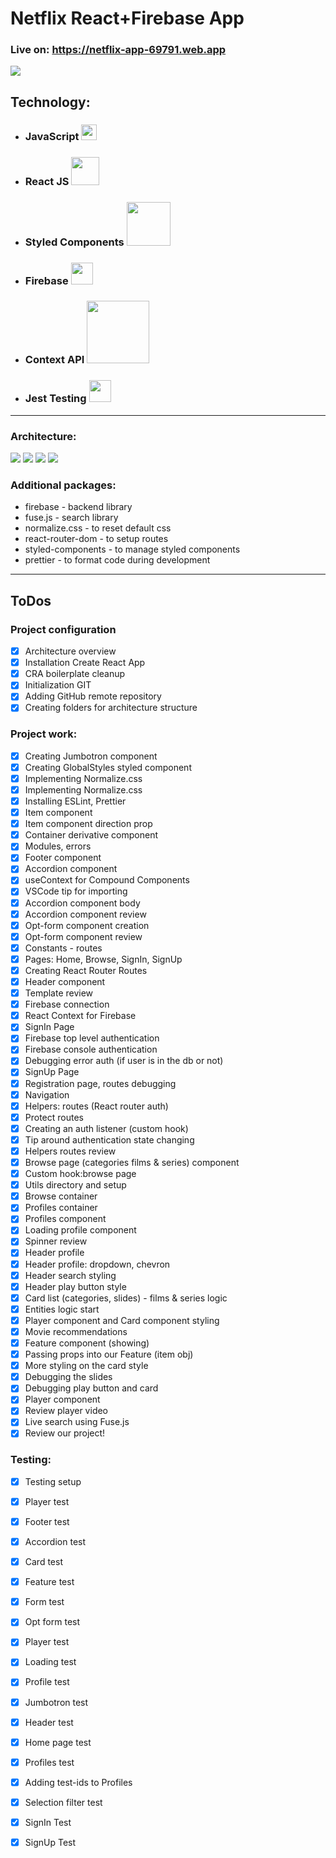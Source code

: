 # Netflix React+Firebase App

### Live on: https://netflix-app-69791.web.app

<img src="https://github.com/Fremen1990/netflix-clone/blob/main/screenshot.PNG" />

## Technology:
- ### JavaScript  <img src="https://www.lightgalleryjs.com/images/logos/javascript.svg" width="25" />

- ### React JS <img src="https://icons-for-free.com/download-icon-design+development+facebook+framework+mobile+react+icon-1320165723839064798_256.png" width="45"/>

- ### Styled Components  <img src="https://www.iamrohit.tech/logo/styled.png" width="70" />


- ###  Firebase <img src="https://firebaseopensource.com/logo-small.png" width="35" />
- ### Context API <img src="https://res.cloudinary.com/practicaldev/image/fetch/s--x9zIZpdy--/c_imagga_scale,f_auto,fl_progressive,h_420,q_auto,w_1000/https://dev-to-uploads.s3.amazonaws.com/i/lcpz9ff2p8uapk7dzma4.jpeg" width="100" />

- ###  Jest Testing <img src="https://cdn.iconscout.com/icon/free/png-256/jest-3628860-3030000.png" width="35" />

---

### Architecture:

![](architecture/aplication-architecture.png)
![](architecture/folder-structure.PNG)
![](architecture/components-structure.PNG)
![](architecture/components-structure__card.PNG)





### Additional packages:
- firebase - backend library
- fuse.js - search library
- normalize.css - to reset default css
- react-router-dom - to setup routes
- styled-components - to manage styled components
- prettier - to format code during development

---
## ToDos

### Project configuration 
  - [x] Architecture overview
  - [x] Installation Create React App
  - [x] CRA boilerplate cleanup
  - [x] Initialization GIT
  - [x] Adding GitHub remote repository
  - [x] Creating folders for architecture structure
 ### Project work:
- [x] Creating Jumbotron component
- [x] Creating GlobalStyles styled component
- [x] Implementing Normalize.css
- [x] 	Implementing Normalize.css
- [x] 	Installing ESLint, Prettier
- [x] 	Item component
- [x] 	Item component direction prop
- [x] 	Container derivative component
- [x] 	Modules, errors
- [x] 	Footer component
- [x] 	Accordion component
- [x] 	useContext for Compound Components
- [x] 	VSCode tip for importing
- [x] 	Accordion component body
- [x] 	Accordion component review
- [x] 	Opt-form component creation
- [x] 	Opt-form component review
- [x] 	Constants - routes
- [x] 	Pages: Home, Browse, SignIn, SignUp
- [x] 	Creating React Router Routes
- [x] 	Header component
- [x] 	Template review
- [x] 	Firebase connection
- [x] 	React Context for Firebase
- [x] 	SignIn Page
- [x] 	Firebase top level authentication
- [x] 	Firebase console authentication
- [x] 	Debugging error auth (if user is in the db or not)
- [x] 	SignUp Page
- [x] 	Registration page, routes debugging
- [x] 	Navigation
- [x] 	Helpers: routes (React router auth)
- [x] 	Protect routes
- [x] 	Creating an auth listener (custom hook)
- [x] 	Tip around authentication state changing
- [x] 	Helpers routes review
- [x] 	Browse page (categories films & series) component
- [x] 	Custom hook:browse page
- [x] 	Utils directory and setup
- [X] 	Browse container
- [X] 	Profiles container
- [X] 	Profiles component
- [X] 	Loading profile component
- [X] 	Spinner review
- [X] 	Header profile
- [X] 	Header profile: dropdown, chevron
- [x] 	Header search styling
- [X] 	Header play button style
- [X] 	Card list (categories, slides) - films & series logic
- [X] 	Entities logic start
- [X] 	Player component and Card component styling
- [X] 	Movie recommendations
- [X] 	Feature component (showing)
- [X] 	Passing props into our Feature (item obj)
- [X] 	More styling on the card style
- [X] 	Debugging the slides
- [X] 	Debugging play button and card
- [X] 	Player component
- [X] 	Review player video
- [X] 	Live search using Fuse.js
- [X] 	Review our project!
  ### Testing:
- [X] 	Testing setup
- [x] 	Player test
- [X] 	Footer test
- [X] 	Accordion test
- [X] 	Card test
- [X] 	Feature test
- [X] 	Form test
- [X] 	Opt form test
- [X] 	Player test
- [X] 	Loading test
- [X] 	Profile test
- [X] 	Jumbotron test
- [X] 	Header test
- [X] 	Home page test
- [X] 	Profiles test
- [X] 	Adding test-ids to Profiles
- [X] 	Selection filter test
- [X] 	SignIn Test
- [X] 	SignUp Test

